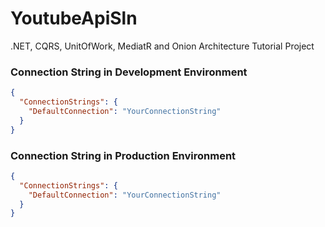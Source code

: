 # YoutubeApiSln

.NET, CQRS, UnitOfWork, MediatR and Onion Architecture Tutorial Project


### Connection String in Development Environment

```json
{
  "ConnectionStrings": {
    "DefaultConnection": "YourConnectionString"
  }
}
```


### Connection String in Production Environment

```json
{
  "ConnectionStrings": {
    "DefaultConnection": "YourConnectionString"
  }
}
```
